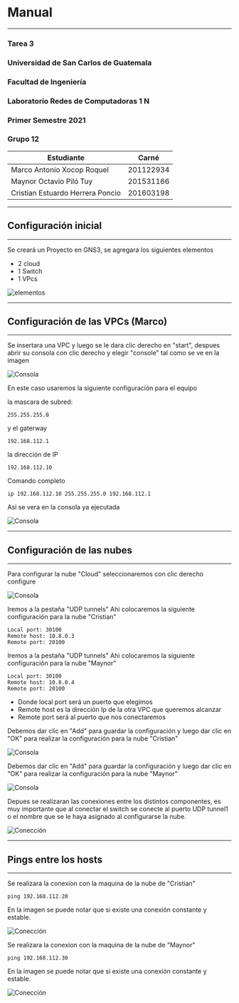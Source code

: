 # **Manual** 
---
### Tarea 3 
### Universidad de San Carlos de Guatemala
### Facultad de Ingeniería 
### Laboratorio Redes de Computadoras 1 N
### Primer Semestre 2021
### Grupo 12


| Estudiante | Carné | 
| ------ | ------ |
| Marco Antonio Xocop Roquel | 201122934 |
| Maynor Octavio Piló Tuy | 201531166 |
| Cristian Estuardo Herrera Poncio | 201603198 |

---
## Configuración inicial
---
Se creará un Proyecto en GNS3, se agregara los siguientes elementos

- 2 cloud
- 1 Switch
- 1 VPcs

![elementos](/Practica1/img/m1.PNG)


---
## Configuración de las VPCs (Marco)
---
Se insertara una VPC y luego se le dara clic derecho en "start", despues abrir su consola con clic derecho y elegir "console" tal como se ve en la imagen

![Consola](/Practica1/img/m2.png)

En este caso usaremos la siguiente configuración para el equipo

la mascara de subred:
```
255.255.255.0
```
y el gaterway
```
192.168.112.1 
```
la dirección de IP
```
192.168.112.10
```
Comando completo
```
ip 192.168.112.10 255.255.255.0 192.168.112.1
```
   
Asi se vera en la consola ya ejecutada 

![Consola](/Practica1/img/m3.png)



---
## Configuración de las nubes
---
Para configurar la nube "Cloud" seleccionaremos con clic derecho configure

![Consola](/Practica1/img/m4.png)

Iremos a la pestaña "UDP tunnels"
Ahi colocaremos la siguiente configuración para la nube "Cristian"
```
Local port: 30100
Remote host: 10.8.0.3
Remote port: 20100
```

Iremos a la pestaña "UDP tunnels"
Ahi colocaremos la siguiente configuración para la nube "Maynor"
```
Local port: 30100
Remote host: 10.8.0.4
Remote port: 20100
```

- Donde local port será un puerto que elegimos
- Remote host es la dirección Ip de la otra VPC que queremos alcanzar
- Remote port será al puerto que nos conectaremos

Debemos dar clic en "Add" para guardar la configuración y luego dar clic en "OK" para realizar la configuración para la nube "Cristian"

![Consola](/Practica1/img/m5.PNG)

Debemos dar clic en "Add" para guardar la configuración y luego dar clic en "OK" para realizar la configuración para la nube "Maynor"

![Consola](/Practica1/img/m5.PNG)


Depues se realizaran las conexiones entre los distintos componentes, es muy importante que al conectar el switch se conecte al puerto UDP tunnel1 o el nombre que se le haya asignado al configurarse la nube.

![Conección](/Practica1/img/m6.PNG)

---
## Pings entre los hosts
---
Se realizara la conexion con la maquina de la nube de "Cristian"
```
ping 192.168.112.20
```
En la imagen se puede notar que si existe una conexión constante y estable.

![Conección](/Practica1/img/m7.PNG)


Se realizara la conexion con la maquina de la nube de "Maynor"
```
ping 192.168.112.30
```
En la imagen se puede notar que si existe una conexión constante y estable.

![Conección](/Practica1/img/m7.PNG)
